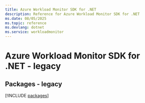 ```yaml
---
title: Azure Workload Monitor SDK for .NET
description: Reference for Azure Workload Monitor SDK for .NET
ms.date: 08/05/2025
ms.topic: reference
ms.devlang: dotnet
ms.service: workloadmonitor
---
```

# Azure Workload Monitor SDK for .NET - legacy
## Packages - legacy
[!INCLUDE [packages](workload-monitor-index.md)]